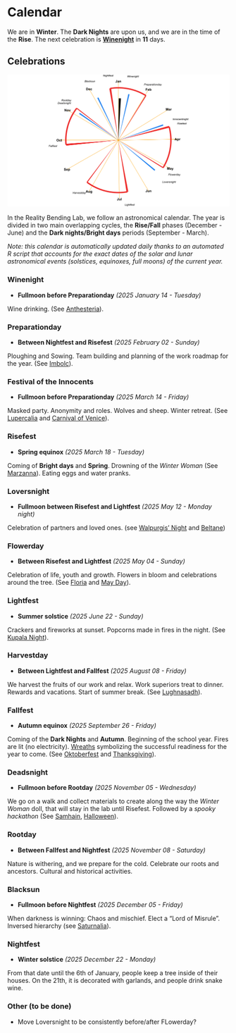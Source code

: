 
# Calendar

We are in **Winter**. The **Dark Nights** are upon us, and we are in the
time of the **Rise**. The next celebration is
[**Winenight**](https://github.com/RealityBending/Calendar#Winenight) in
**11** days.

## Celebrations

![](calendar_plot-1.png)<!-- -->

In the Reality Bending Lab, we follow an astronomical calendar. The year
is divided in two main overlapping cycles, the **Rise/Fall** phases
(December - June) and the **Dark nights/Bright days** periods
(September - March).

*Note: this calendar is automatically updated daily thanks to an
automated R script that accounts for the exact dates of the solar and
lunar astronomical events (solstices, equinoxes, full moons) of the
current year.*

### Winenight

- **Fullmoon before Preparationday** *(2025 January 14 - Tuesday)*

Wine drinking. (See
[Anthesteria](https://en.wikipedia.org/wiki/Anthesteria)).

### Preparationday

- **Between Nightfest and Risefest** *(2025 February 02 - Sunday)*

Ploughing and Sowing. Team building and planning of the work roadmap for
the year. (See [Imbolc](https://en.wikipedia.org/wiki/Imbolc)).

### Festival of the Innocents

- **Fullmoon before Preparationday** *(2025 March 14 - Friday)*

Masked party. Anonymity and roles. Wolves and sheep. Winter retreat.
(See [Lupercalia](https://en.wikipedia.org/wiki/Lupercalia) and
[Carnival of Venice](https://en.wikipedia.org/wiki/Carnival_of_Venice)).

### Risefest

- **Spring equinox** *(2025 March 18 - Tuesday)*

Coming of **Bright days** and **Spring**. Drowning of the *Winter Woman*
(See
[Marzanna](https://wpna.fm/polish-traditions-the-drowning-of-marzanna/)).
Eating eggs and water pranks.

### Loversnight

- **Fullmoon between Risefest and Lightfest** *(2025 May 12 - Monday
  night)*

Celebration of partners and loved ones. (see [Walpurgis’
Night](https://en.wikipedia.org/wiki/Walpurgis_Night) and
[Beltane](https://en.wikipedia.org/wiki/Beltane))

### Flowerday

- **Between Risefest and Lightfest** *(2025 May 04 - Sunday)*

Celebration of life, youth and growth. Flowers in bloom and celebrations
around the tree. (See [Floria](https://en.wikipedia.org/wiki/Floralia)
and [May Day](https://en.wikipedia.org/wiki/May_Day)).

### Lightfest

- **Summer solstice** *(2025 June 22 - Sunday)*

Crackers and fireworks at sunset. Popcorns made in fires in the night.
(See [Kupala Night](https://en.wikipedia.org/wiki/Kupala_Night)).

### Harvestday

- **Between Lightfest and Fallfest** *(2025 August 08 - Friday)*

We harvest the fruits of our work and relax. Work superiors treat to
dinner. Rewards and vacations. Start of summer break. (See
[Lughnasadh](https://en.wikipedia.org/wiki/Lughnasadh)).

### Fallfest

- **Autumn equinox** *(2025 September 26 - Friday)*

Coming of the **Dark Nights** and **Autumn**. Beginning of the school
year. Fires are lit (no electricity).
[Wreaths](https://en.wikipedia.org/wiki/Do%C5%BCynki) symbolizing the
successful readiness for the year to come. (See
[Oktoberfest](https://en.wikipedia.org/wiki/Oktoberfest) and
[Thanksgiving](https://en.wikipedia.org/wiki/Thanksgiving)).

### Deadsnight

- **Fullmoon before Rootday** *(2025 November 05 - Wednesday)*

We go on a walk and collect materials to create along the way the
*Winter Woman* doll, that will stay in the lab until Risefest. Followed
by a *spooky hackathon* (See
[Samhain](https://en.wikipedia.org/wiki/Samhain),
[Halloween](https://en.wikipedia.org/wiki/Halloween)).

### Rootday

- **Between Fallfest and Nightfest** *(2025 November 08 - Saturday)*

Nature is withering, and we prepare for the cold. Celebrate our roots
and ancestors. Cultural and historical activities.

### Blacksun

- **Fullmoon before Nightfest** *(2025 December 05 - Friday)*

When darkness is winning: Chaos and mischief. Elect a “Lord of Misrule”.
Inversed hierarchy (see
[Saturnalia](https://en.wikipedia.org/wiki/Saturnalia)).

### Nightfest

- **Winter solstice** *(2025 December 22 - Monday)*

From that date until the 6th of January, people keep a tree inside of
their houses. On the 21th, it is decorated with garlands, and people
drink snake wine.

### Other (to be done)

- Move Loversnight to be consistently before/after FLowerday?
